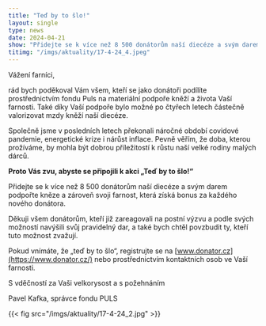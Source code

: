 ```yaml
---
title: "Teď by to šlo!"
layout: single
type: news
date: 2024-04-21
show: "Přidejte se k více než 8 500 donátorům naší diecéze a svým darem podpořte kněze a zároveň svoji farnost, která získá bonus za každého nového donátora."
titimg: "/imgs/aktuality/17-4-24_4.jpeg"
---
```


Vážení farníci,

rád bych poděkoval Vám všem, kteří se jako donátoři podílíte prostřednictvím fondu Puls na materiální podpoře kněží a života Vaší farnosti.  Také díky Vaší podpoře bylo možné po čtyřech letech částečně valorizovat mzdy kněží naší diecéze.

Společně jsme v posledních letech překonali náročné období covidové pandemie, energetické krize i nárůst inflace. Pevně věřím, že doba, kterou prožíváme, by mohla být dobrou příležitostí k růstu naší velké rodiny malých dárců. 

**Proto Vás zvu, abyste se připojili k akci „Teď by to šlo!“**

Přidejte se k více než 8 500 donátorům naší diecéze a svým darem podpořte kněze a zároveň svoji farnost, která získá bonus za každého nového donátora.  

Děkuji všem donátorům, kteří již zareagovali na postní výzvu a podle svých možností navýšili svůj pravidelný dar, a také bych chtěl povzbudit ty, kteří tuto možnost zvažují.   

Pokud vnímáte, že „teď by to šlo“, registrujte se na [www.donator.cz](https://www.donator.cz/)  nebo prostřednictvím kontaktních osob ve Vaší farnosti.

S vděčností za Vaši velkorysost a s požehnáním

Pavel Kafka, správce fondu PULS

{{< fig src="/imgs/aktuality/17-4-24_2.jpg" >}}